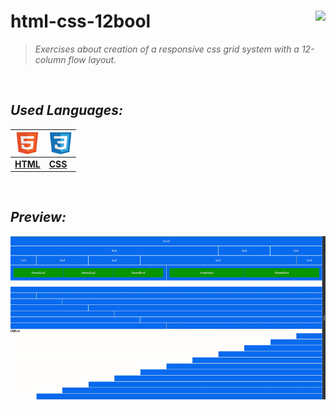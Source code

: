 
# **html-css-12bool**    <img height="25" align="right" src="https://img.shields.io/badge/Made%20with-Markdown-1f425f.svg">


> _Exercises about creation of a responsive css grid system with a 12-column flow layout._


<br/>


## *_Used Languages:_*

|  <img align="center" src="https://github.com/ValerioGc/ValerioGc/blob/64e651615d68fb71ddfe78c747f2913d1ec29607/assets/skills&tools/skills/html.svg" width="36" height="36" alt="HTML5" /> |  <img align="center" src="https://github.com/ValerioGc/ValerioGc/blob/64e651615d68fb71ddfe78c747f2913d1ec29607/assets/skills&tools/skills/css.svg" width="36" height="36" align="center" alt="CSS3" />
|--|--|
| [**HTML**](https://developer.mozilla.org/en-US/docs/Glossary/HTML5) | [**CSS**](https://developer.mozilla.org/en-US/docs/Web/CSS) |

<br />

## *_Preview:_*

![Preview i1](/preview/preview-12col.gif)

